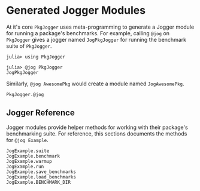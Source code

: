 # Generated Jogger Modules

At it's core `PkgJogger` uses meta-programming to generate a Jogger module for
running a package's benchmarks. For example, calling `@jog` on `PkgJogger` gives
a jogger named `JogPkgJogger` for running the benchmark suite of `PkgJogger`.

```jldoctest jogger
julia> using PkgJogger

julia> @jog PkgJogger
JogPkgJogger

```

Similarly, `@jog AwesomePkg` would create a module named `JogAwesomePkg`.

```@docs
PkgJogger.@jog
```

## Jogger Reference

Jogger modules provide helper methods for working with their package's
benchmarking suite. For reference, this sections documents the methods for `@jog
Example`.

```@docs
JogExample.suite
JogExample.benchmark
JogExample.warmup
JogExample.run
JogExample.save_benchmarks
JogExample.load_benchmarks
JogExample.BENCHMARK_DIR
```
